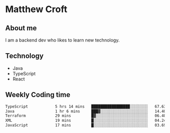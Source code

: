 # Matthew Croft

## About me
I am a backend dev who likes to learn new technology. 

## Technology
- Java
- TypeScript
- React

## Weekly Coding time
<!--START_SECTION:waka-->

```txt
TypeScript            5 hrs 14 mins   █████████████████░░░░░░░░   67.63 %
Java                  1 hr 6 mins     ███▓░░░░░░░░░░░░░░░░░░░░░   14.40 %
Terraform             29 mins         █▓░░░░░░░░░░░░░░░░░░░░░░░   06.40 %
XML                   19 mins         █░░░░░░░░░░░░░░░░░░░░░░░░   04.24 %
JavaScript            17 mins         █░░░░░░░░░░░░░░░░░░░░░░░░   03.69 %
```

<!--END_SECTION:waka-->
